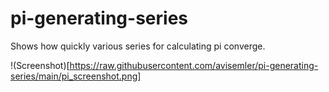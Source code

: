 # pi-generating-series
Shows how quickly various series for calculating pi converge.

!(Screenshot)[https://raw.githubusercontent.com/avisemler/pi-generating-series/main/pi_screenshot.png]
